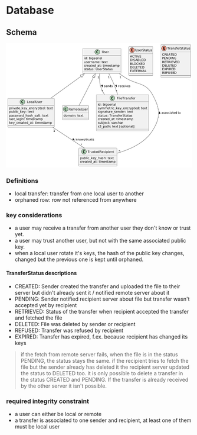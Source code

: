 # Database

## Schema

![database_schema.png](umls/dist/database_schema.png)

### Definitions
* local transfer: transfer from one local user to another
* orphaned row: row not referenced from anywhere 

### key considerations
* a user may receive a transfer from another user they don't know or trust yet.
* a user may trust another user, but not with the same associated public key.
* when a local user rotate it's keys, the hash of the public key changes, changed but the previous one is kept until orphaned.

#### TransferStatus descriptions
* CREATED: Sender created the transfer and uploaded the file to their server but didn't already sent it / notified remote server about it
* PENDING: Sender notified recipient server about file but transfer wasn't accepted yet by recipient
* RETRIEVED: Status of the transfer when recipient accepted the transfer and fetched the file
* DELETED: File was deleted by sender or recipient
* REFUSED: Transfer was refused by recipient
* EXPIRED: Transfer has expired, f.ex. because recipient has changed its keys

> if the fetch from remote server fails, when the file is in the status PENDING, the status stays the same.
> if the recipient tries to fetch the file but the sender already has deleted it the recipient server updated the status to DELETED too.
> it is only possible to delete a transfer in the status CREATED and PENDING. If the transfer is already received by the other server it isn't possible.

### required integrity constraint
* a user can either be local or remote
* a transfer is associated to one sender and recipient, at least one of them must be local user
